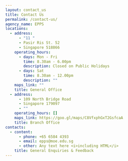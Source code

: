 ```yaml
---
layout: contact_us
title: Contact Us
permalink: /contact-us/
agency_name: EPPS
locations:
  - address:
      - "11 "
      - Pasir Ris St. 52
      - Singapore 518866
    operating_hours:
      - days: Mon - Fri
        time: 8.30am - 6.00pm
        description: Closed on Public Holidays
      - days: Sat
        time: 8.30am - 12.00pm
        description: ""
    maps_link: ""
    title: General Office
  - address:
      - 109 North Bridge Road
      - Singapore 179097
      - ""
    operating_hours: []
    maps_link: https://goo.gl/maps/C8VfxphGxT2GsfcaA
    title: Branch Office
contacts:
  - content:
      - phone: +65 6584 4393
      - email: epps@moe.edu.sg
      - other: Any text here <i>including HTML</i>
    title: General Enquiries & Feedback
---
```

